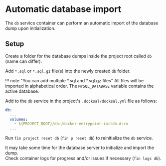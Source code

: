 # Automatic database import

The `db` service container can perform an automatic import of the database dump upon initialization.

## Setup

Create a folder for the database dumps inside the project root called `db` (name can differ).

Add `*.sql` or `*.sql.gz` file(s) into the newly created `db` folder.

!!! note "You can add multiple *.sql and *.sql.gz files"
    All files will be imported in alphabetical order. The `MYSQL_DATABASE` variable contains the active database.

Add to the `db` service in the project's `.docksal/docksal.yml` file as follows:

```yaml
db:
  ...
  volumes:
    - ${PROJECT_ROOT}/db:/docker-entrypoint-initdb.d:ro
  ...
```

Run `fin project reset db` (`fin p reset db`) to reinitialize the `db` service.

It may take some time for the database server to initialize and import the dump.  
Check container logs for progress and/or issues if necessary (`fin logs db`).

